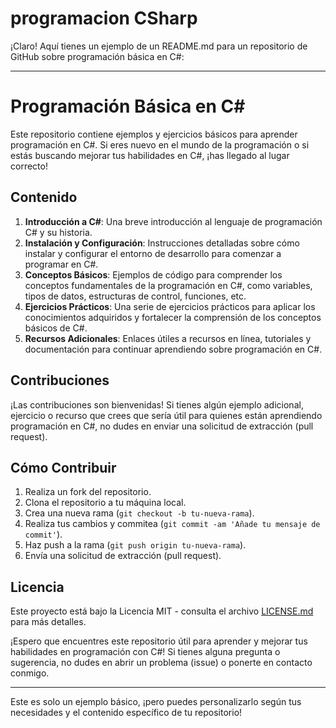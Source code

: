 # programacion CSharp

¡Claro! Aquí tienes un ejemplo de un README.md para un repositorio de GitHub sobre programación básica en C#:

---

# Programación Básica en C#

Este repositorio contiene ejemplos y ejercicios básicos para aprender programación en C#. Si eres nuevo en el mundo de la programación o si estás buscando mejorar tus habilidades en C#, ¡has llegado al lugar correcto!

## Contenido

1. **Introducción a C#**: Una breve introducción al lenguaje de programación C# y su historia.
2. **Instalación y Configuración**: Instrucciones detalladas sobre cómo instalar y configurar el entorno de desarrollo para comenzar a programar en C#.
3. **Conceptos Básicos**: Ejemplos de código para comprender los conceptos fundamentales de la programación en C#, como variables, tipos de datos, estructuras de control, funciones, etc.
4. **Ejercicios Prácticos**: Una serie de ejercicios prácticos para aplicar los conocimientos adquiridos y fortalecer la comprensión de los conceptos básicos de C#.
5. **Recursos Adicionales**: Enlaces útiles a recursos en línea, tutoriales y documentación para continuar aprendiendo sobre programación en C#.

## Contribuciones

¡Las contribuciones son bienvenidas! Si tienes algún ejemplo adicional, ejercicio o recurso que crees que sería útil para quienes están aprendiendo programación en C#, no dudes en enviar una solicitud de extracción (pull request).

## Cómo Contribuir

1. Realiza un fork del repositorio.
2. Clona el repositorio a tu máquina local.
3. Crea una nueva rama (`git checkout -b tu-nueva-rama`).
4. Realiza tus cambios y commitea (`git commit -am 'Añade tu mensaje de commit'`).
5. Haz push a la rama (`git push origin tu-nueva-rama`).
6. Envía una solicitud de extracción (pull request).

## Licencia

Este proyecto está bajo la Licencia MIT - consulta el archivo [LICENSE.md](LICENSE.md) para más detalles.

¡Espero que encuentres este repositorio útil para aprender y mejorar tus habilidades en programación con C#! Si tienes alguna pregunta o sugerencia, no dudes en abrir un problema (issue) o ponerte en contacto conmigo.

--- 

Este es solo un ejemplo básico, ¡pero puedes personalizarlo según tus necesidades y el contenido específico de tu repositorio!
